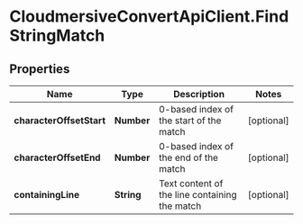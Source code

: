 # CloudmersiveConvertApiClient.FindStringMatch

## Properties
Name | Type | Description | Notes
------------ | ------------- | ------------- | -------------
**characterOffsetStart** | **Number** | 0-based index of the start of the match | [optional] 
**characterOffsetEnd** | **Number** | 0-based index of the end of the match | [optional] 
**containingLine** | **String** | Text content of the line containing the match | [optional] 


